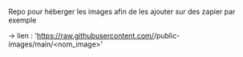 Repo pour héberger les images afin de les ajouter sur des zapier par exemple

-> lien : 'https://raw.githubusercontent.com/<username>/public-images/main/<nom_image>'

